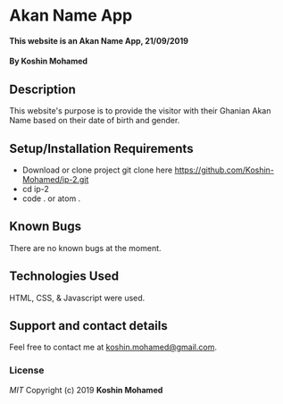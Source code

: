 # Akan Name App

#### This website is an Akan Name App, 21/09/2019

#### By **Koshin Mohamed**

## Description

This website's purpose is to provide the visitor with their Ghanian Akan Name based on their date of birth and gender.

## Setup/Installation Requirements

- Download or clone project git clone here https://github.com/Koshin-Mohamed/ip-2.git
- cd ip-2
- code . or atom .

## Known Bugs

There are no known bugs at the moment.

## Technologies Used

HTML, CSS, & Javascript were used.

## Support and contact details

Feel free to contact me at koshin.mohamed@gmail.com.

### License

_MIT_
Copyright (c) 2019 **Koshin Mohamed**
